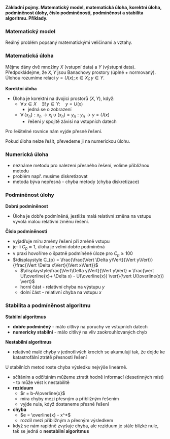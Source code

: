 **Základní pojmy. Matematický model, matematická úloha, korektní úloha, podmíněnost úlohy, číslo podmíněnosti, podmíněnost a stabilita algoritmu. Příklady.**

### Matematický model

Reálný problém popsaný matematickými veličinami a vztahy.

### Matematická úloha 

Mějme dány dvě množiny $X$ (vstupní data) a $Y$ (výstupní data). Předpokládejme, že $X, Y$ jsou Banachovy prostory (úplné + normovaný). Úlohou rozumíme relaci $y = U(x); \, x \in X_{i}; \, y \in Y$.

**Korektní úloha**
- Úloha je korektní na dvojici prostorů $(X,Y)$, když:
	- $\forall \, x \in X \quad \exists! \, y \in Y: \quad y = U(x)$
		- jedná se o zobrazení
	- $\forall \, \{x_{n}\}: x_{n} \to x_{i} \cup (x_{n}) = y_{n} : y_{n} \to y = U(x)$
		- řešení $y$ spojitě závisí na vstupních datech

Pro řešitelné rovnice nám vyjde přesné řešení.

Pokud úloha nelze řešit, převedeme ji na numerickou úlohu.

### Numerická úloha

- neznáme metodu pro nalezení přesného řešení, volíme přibližnou metodu
- problém např. musíme diskretizovat
- metoda býva nepřesná - chyba metody (chyba diskretizace)

### Podmíněnost úlohy

**Dobrá podmíněnost**
- Úloha je dobře podmíněná, jestliže malá relativní změna na vstupu vyvolá malou relativní změnu řešení.

**Číslo podmíněnosti**
- vyjadřuje míru změny řešení při změně vstupu
- je-li $C_{p} \approx 1$, úloha je velmi dobře podmíněná
- v praxi hovoříme o špatně podmíněné úloze pro $C_{p} \geq 100$
- $\displaystyle C_{p} = \frac{\frac{\Vert \Delta y\Vert}{\Vert y\Vert}}{\frac{\Vert \Delta x\Vert}{\Vert x\Vert}}$
	- $\displaystyle\frac{\Vert\Delta y\Vert}{\Vert y\Vert} = \frac{\vert U(\overline{x}+ \Delta x) - U(\overline{x}) \vert}{\vert U(\overline{x}) \vert}$
	- horní část - relativní chyba na výstupu $y$
	- dolní část - relativní chyba na vstupu $x$

### Stabilita a podmíněnost algoritmu

**Stabilní algoritmus**
- **dobře podmíněný** - málo citlivý na poruchy ve vstupních datech
- **numericky stabilní** - málo citlivý na vliv zaokrouhlovaných chyb

**Nestabilní algoritmus**
- relativně malé chyby v jednotlivých krocích se akumulují tak, že dojde ke katastrofální ztrátě přesnosti řešení

U stabilních metod roste chyba výsledku nejvýše lineárně.
- sčítáním a odčítáním můžeme ztratit hodně informací (desetinných míst) - to může vést k nestabilitě
- **reziduum**
	- $r = b-A\overline{x}$
	- míra chyby mezi přesným a přibližným řešením
	- vyjde nula, když dostaneme přesné řešení
- **chyba**
	- $e = \overline{x} - x^*$
	- rozdíl mezi přibližným a přesným výsledkem
- když se nám rapidně zvyšuje chyba, ale reziduum je stále blízké nule, tak se jedná o **nestabilní algoritmus**
